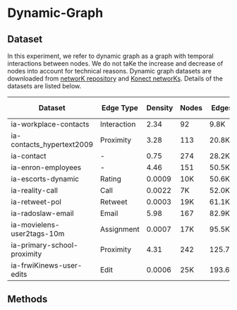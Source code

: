 # Dynamic-Graph

## Dataset
In this experiment, we refer to dynamic graph as a graph with temporal interactions between nodes. We do not taKe the increase and decrease of nodes into account for technical reasons. Dynamic graph datasets are downloaded from [networK repository](http://networKrepository.com/ia.php) and [Konect networKs](http://Konect.uni-Koblenz.de/networKs/). Details of the datasets are listed below.

| Dataset                     | Edge Type   | Density | Nodes | Edges  | Test set | d_max | d_avg | Timespan(days) |
| --------------------------- | ----------- | ------- | ----- | ------ | -------- | ----- | ----- | -------------- |
| ia-workplace-contacts       | Interaction | 2.34    | 92    | 9.8K   | 4.9K     | 1.1K  | 106.8 | 11.43          |
| ia-contacts_hypertext2009   | Proximity   | 3.28    | 113   | 20.8K  | 9.9K     | 1.5K  | 184.2 | 2.46           |
| ia-contact                  | -           | 0.75    | 274   | 28.2K  | 13.2K    | 2.1K  | 103.1 | 3.97           |
| ia-enron-employees          | -           | 4.46    | 151   | 50.5K  | 25.2K    | 5.2K  | 334.9 | 1137.55        |
| ia-escorts-dynamic          | Rating      | 0.0009  | 10K   | 50.6K  | 16.2K    | 616   | 5.01  | 2232.00        |
| ia-reality-call             | Call        | 0.0022  | 7K    | 52.0K  | 20.6K    | 3.0K  | 7.6   | 106.00         |
| ia-retweet-pol              | Retweet     | 0.0003  | 19K   | 61.1K  | 23.7K    | 1.0K  | 3.3   | 48.78          |
| ia-radoslaw-email           | Email       | 5.98    | 167   | 82.9K  | 41.5K    | 9.1K  | 496.6 | 271.19         |
| ia-movielens-user2tags-10m  | Assignment  | 0.0007  | 17K   | 95.5K  | 34.7K    | 6.0K  | 5.8   | 1108.97        |
| ia-primary-school-proximity | Proximity   | 4.31    | 242   | 125.7K | 62.9K    | 2.6K  | 519.7 | 1.35           |
| ia-frwiKinews-user-edits    | Edit        | 0.0006  | 25K   | 193.6K | 61.0K    | 32.6K | 7.73  | 2461.24        |

## Methods
